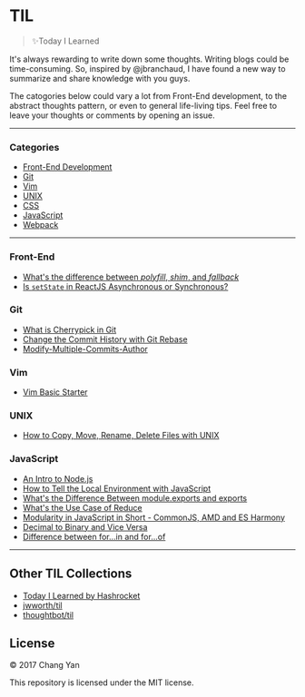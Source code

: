 # TIL

> :sparkles:Today I Learned

It's always rewarding to write down some thoughts. Writing blogs could be time-consuming. So, inspired by @jbranchaud, I have found a new way to summarize and share knowledge with you guys.

The catogories below could vary a lot from Front-End development, to the abstract thoughts pattern, or even to general life-living tips. Feel free to leave your thoughts or comments by opening an issue.

---

### Categories

* [Front-End Development](#front-end)
* [Git](#git)
* [Vim](#vim)
* [UNIX](#unix)
* [CSS](#css)
* [JavaScript](#javascript)
* [Webpack](#webpack)

---

### Front-End

- [What's the difference between *polyfill*, *shim*, and *fallback*](front-end-dev/whats-the-meaning-of-polyfill-fallback-shim.md)
- [Is `setState` in ReactJS Asynchronous or Synchronous?](front-end-dev/reactjs-setstate.md)

### Git

- [What is Cherrypick in Git](git/what-is-git-cherrypick.md)
- [Change the Commit History with Git Rebase](git/interactive-rebase.md)
- [Modify-Multiple-Commits-Author](git/modify-all-commits-author.md)

### Vim

- [Vim Basic Starter](vim/basic-starter.md)

### UNIX

- [How to Copy, Move, Rename, Delete Files with UNIX](unix/copy-move-rename-delete.md)

### JavaScript

- [An Intro to Node.js](javascript/nodejs-intro.md)
- [How to Tell the Local Environment with JavaScript](javascript/how-to-tell-the-local-env-with-js.md)
- [What's the Difference Between module.exports and exports](javascript/whats-the-difference-between-module-exports-and-exports.md)
- [What's the Use Case of Reduce](javascript/whats-the-use-case-of-reduce)
- [Modularity in JavaScript in Short - CommonJS, AMD and ES Harmony](javascript/writing-modular-javascript.md)
- [Decimal to Binary and Vice Versa](javascript/decimal-to-binary.md)
- [Difference between for...in and for...of](javascript/difference-between-for-in-and-for-of.md)

---

## Other TIL Collections

* [Today I Learned by Hashrocket](https://til.hashrocket.com)
* [jwworth/til](https://github.com/jwworth/til)
* [thoughtbot/til](https://github.com/thoughtbot/til)

## License

&copy; 2017 Chang Yan

This repository is licensed under the MIT license.